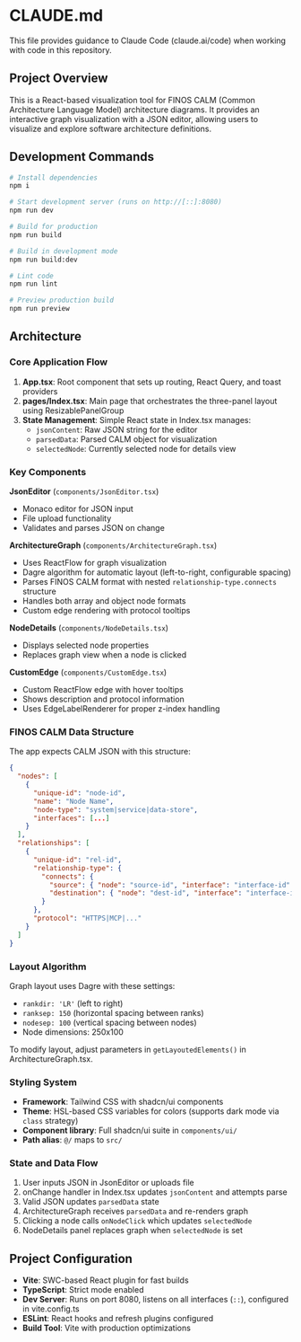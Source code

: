 # CLAUDE.md

This file provides guidance to Claude Code (claude.ai/code) when working with code in this repository.

## Project Overview

This is a React-based visualization tool for FINOS CALM (Common Architecture Language Model) architecture diagrams. It provides an interactive graph visualization with a JSON editor, allowing users to visualize and explore software architecture definitions.

## Development Commands

```bash
# Install dependencies
npm i

# Start development server (runs on http://[::]:8080)
npm run dev

# Build for production
npm run build

# Build in development mode
npm run build:dev

# Lint code
npm run lint

# Preview production build
npm run preview
```

## Architecture

### Core Application Flow

1. **App.tsx**: Root component that sets up routing, React Query, and toast providers
2. **pages/Index.tsx**: Main page that orchestrates the three-panel layout using ResizablePanelGroup
3. **State Management**: Simple React state in Index.tsx manages:
   - `jsonContent`: Raw JSON string for the editor
   - `parsedData`: Parsed CALM object for visualization
   - `selectedNode`: Currently selected node for details view

### Key Components

**JsonEditor** (`components/JsonEditor.tsx`)
- Monaco editor for JSON input
- File upload functionality
- Validates and parses JSON on change

**ArchitectureGraph** (`components/ArchitectureGraph.tsx`)
- Uses ReactFlow for graph visualization
- Dagre algorithm for automatic layout (left-to-right, configurable spacing)
- Parses FINOS CALM format with nested `relationship-type.connects` structure
- Handles both array and object node formats
- Custom edge rendering with protocol tooltips

**NodeDetails** (`components/NodeDetails.tsx`)
- Displays selected node properties
- Replaces graph view when a node is clicked

**CustomEdge** (`components/CustomEdge.tsx`)
- Custom ReactFlow edge with hover tooltips
- Shows description and protocol information
- Uses EdgeLabelRenderer for proper z-index handling

### FINOS CALM Data Structure

The app expects CALM JSON with this structure:

```json
{
  "nodes": [
    {
      "unique-id": "node-id",
      "name": "Node Name",
      "node-type": "system|service|data-store",
      "interfaces": [...]
    }
  ],
  "relationships": [
    {
      "unique-id": "rel-id",
      "relationship-type": {
        "connects": {
          "source": { "node": "source-id", "interface": "interface-id" },
          "destination": { "node": "dest-id", "interface": "interface-id" }
        }
      },
      "protocol": "HTTPS|MCP|..."
    }
  ]
}
```

### Layout Algorithm

Graph layout uses Dagre with these settings:
- `rankdir: 'LR'` (left to right)
- `ranksep: 150` (horizontal spacing between ranks)
- `nodesep: 100` (vertical spacing between nodes)
- Node dimensions: 250x100

To modify layout, adjust parameters in `getLayoutedElements()` in ArchitectureGraph.tsx.

### Styling System

- **Framework**: Tailwind CSS with shadcn/ui components
- **Theme**: HSL-based CSS variables for colors (supports dark mode via `class` strategy)
- **Component library**: Full shadcn/ui suite in `components/ui/`
- **Path alias**: `@/` maps to `src/`

### State and Data Flow

1. User inputs JSON in JsonEditor or uploads file
2. onChange handler in Index.tsx updates `jsonContent` and attempts parse
3. Valid JSON updates `parsedData` state
4. ArchitectureGraph receives `parsedData` and re-renders graph
5. Clicking a node calls `onNodeClick` which updates `selectedNode`
6. NodeDetails panel replaces graph when `selectedNode` is set

## Project Configuration

- **Vite**: SWC-based React plugin for fast builds
- **TypeScript**: Strict mode enabled
- **Dev Server**: Runs on port 8080, listens on all interfaces (`::`), configured in vite.config.ts
- **ESLint**: React hooks and refresh plugins configured
- **Build Tool**: Vite with production optimizations
